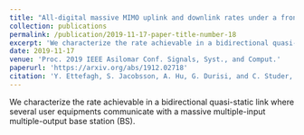 ```yaml
---
title: "All-digital massive MIMO uplink and downlink rates under a fronthaul constraint"
collection: publications
permalink: /publication/2019-11-17-paper-title-number-18
excerpt: 'We characterize the rate achievable in a bidirectional quasi-static link where several user equipments communicate with a massive multiple-input multiple-output base station (BS). '
date: 2019-11-17
venue: 'Proc. 2019 IEEE Asilomar Conf. Signals, Syst., and Comput.'
paperurl: 'https://arxiv.org/abs/1912.02718'
citation: 'Y. Ettefagh, S. Jacobsson, A. Hu, G. Durisi, and C. Studer,  "All-digital massive MIMO uplink and downlink rates under a fronthaul constraint," in <i>Proc. 2019 IEEE Asilomar Conf. Signals, Syst., and Comput.</i>, Pacific Grove, USA, pp. 416-420, Nov. 2019.'
---
```

We characterize the rate achievable in a bidirectional quasi-static link where several user equipments communicate with a massive multiple-input multiple-output base station (BS).

